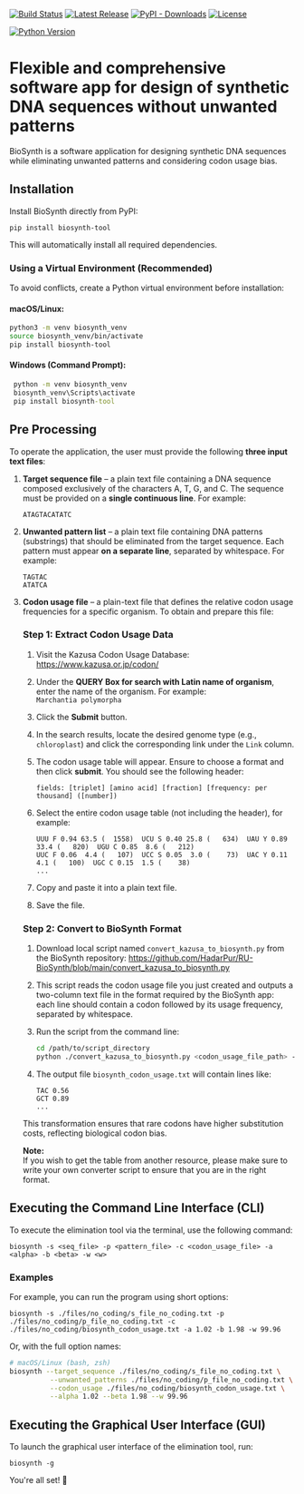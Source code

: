 [![Build Status](https://github.com/HadarPur/RU-BioSynth/actions/workflows/ci.yml/badge.svg)](https://github.com/hadarpur/RU-BioSynth/actions)
[![Latest Release](https://img.shields.io/pypi/v/biosynth-tool.svg)](https://pypi.org/project/biosynth-tool/)
[![PyPI - Downloads](https://img.shields.io/pypi/dm/biosynth-tool.svg)](https://pypi.org/project/biosynth-tool/)
[![License](http://img.shields.io/:license-apache-blue.svg)](https://github.com/HadarPur/RU-BioSynth/blob/main/LICENSE)


[![Python Version](https://img.shields.io/pypi/pyversions/biosynth-tool.svg)](https://www.python.org/)


# Flexible and comprehensive software app for design of synthetic DNA sequences without unwanted patterns

BioSynth is a software application for designing synthetic DNA sequences while eliminating unwanted patterns and considering codon usage bias.

## Installation

Install BioSynth directly from PyPI:

```
pip install biosynth-tool
```

This will automatically install all required dependencies.

### Using a Virtual Environment (Recommended)

To avoid conflicts, create a Python virtual environment before installation:

#### macOS/Linux:

```bash
python3 -m venv biosynth_venv
source biosynth_venv/bin/activate
pip install biosynth-tool
```

#### Windows (Command Prompt):

```cmd
 python -m venv biosynth_venv
 biosynth_venv\Scripts\activate
 pip install biosynth-tool
```

## Pre Processing

To operate the application, the user must provide the following **three input text files**:

1. **Target sequence file** – a plain text file containing a DNA sequence composed exclusively of the characters A, T,
   G, and C. The sequence must be provided on a **single continuous line**. For example:

    ```
    ATAGTACATATC
    ```

2. **Unwanted pattern list** – a plain text file containing DNA patterns (substrings) that should be eliminated from the
   target sequence. Each pattern must appear **on a separate line**, separated by whitespace. For example:

    ```
    TAGTAC
    ATATCA
    ```

3. **Codon usage file** – a plain-text file that defines the relative codon usage frequencies for a specific organism.
   To obtain and prepare this file:

   ### Step 1: Extract Codon Usage Data

    1. Visit the Kazusa Codon Usage Database:  
       https://www.kazusa.or.jp/codon/

    2. Under the **QUERY Box for search with Latin name of organism**, enter the name of the organism. For example:  
       `Marchantia polymorpha`

    3. Click the **Submit** button.

    4. In the search results, locate the desired genome type (e.g., `chloroplast`) and click the corresponding link
       under the `Link` column.

    5. The codon usage table will appear. Ensure to choose a format and then click **submit**. You should see the
       following header:

        ```
        fields: [triplet] [amino acid] [fraction] [frequency: per thousand] ([number])
        ```

    6. Select the entire codon usage table (not including the header), for example:

        ```
        UUU F 0.94 63.5 (  1558)  UCU S 0.40 25.8 (   634)  UAU Y 0.89 33.4 (   820)  UGU C 0.85  8.6 (   212)
        UUC F 0.06  4.4 (   107)  UCC S 0.05  3.0 (    73)  UAC Y 0.11  4.1 (   100)  UGC C 0.15  1.5 (    38)
        ...
        ```

    7. Copy and paste it into a plain text file.

    8. Save the file.

   ### Step 2: Convert to BioSynth Format

    1. Download local script named `convert_kazusa_to_biosynth.py` from the BioSynth repository: https://github.com/HadarPur/RU-BioSynth/blob/main/convert_kazusa_to_biosynth.py

    2. This script reads the codon usage file you just created and outputs a two-column text file in the format required
       by the BioSynth app: each line should contain a codon followed by its usage frequency, separated by whitespace.

    3. Run the script from the command line:

        ```bash
        cd /path/to/script_directory
        python ./convert_kazusa_to_biosynth.py <codon_usage_file_path> -o <output_file>
        ```
      
    4. The output file `biosynth_codon_usage.txt` will contain lines like:

        ```
        TAC 0.56
        GCT 0.89
        ...
        ```

   This transformation ensures that rare codons have higher substitution costs, reflecting biological codon bias.

   **Note:**  
   If you wish to get the table from another resource, please make sure to write your own converter script to ensure
   that you are in the right format.

## Executing the Command Line Interface (CLI)

To execute the elimination tool via the terminal, use the following command:

```
biosynth -s <seq_file> -p <pattern_file> -c <codon_usage_file> -a <alpha> -b <beta> -w <w>
```

### Examples
For example, you can run the program using short options:

```
biosynth -s ./files/no_coding/s_file_no_coding.txt -p ./files/no_coding/p_file_no_coding.txt -c ./files/no_coding/biosynth_codon_usage.txt -a 1.02 -b 1.98 -w 99.96
```

Or, with the full option names:

```bash
# macOS/Linux (bash, zsh)
biosynth --target_sequence ./files/no_coding/s_file_no_coding.txt \
          --unwanted_patterns ./files/no_coding/p_file_no_coding.txt \
          --codon_usage ./files/no_coding/biosynth_codon_usage.txt \
          --alpha 1.02 --beta 1.98 --w 99.96
```

## Executing the Graphical User Interface (GUI)

To launch the graphical user interface of the elimination tool, run:

```
biosynth -g
```

You're all set! 🚀
